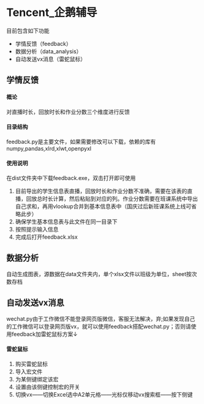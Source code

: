 # Tencent_企鹅辅导
目前包含如下功能
* 学情反馈（feedback）
* 数据分析（data_analysis）
* 自动发送vx消息（雷蛇鼠标）
## 学情反馈
#### 概论

对直播时长，回放时长和作业分数三个维度进行反馈
#### 目录结构

feedback.py是主要文件，如果需要修改可以下载，依赖的库有numpy,pandas,xlrd,xlwt,openpyxl
#### 使用说明

在dist文件夹中下载feedback.exe，双击打开即可使用
1. 目前导出的学生信息表直播，回放时长和作业分数不准确，需要在该表的直播，回放总时长计算，然后粘贴到对应的列。作业分数需要在班课系统中导出自己求和，再用vlookup合并到基本信息表中（国庆过后新班课系统上线可省略此步）
2. 确保学生基本信息表与此文件在同一目录下
3. 按照提示输入信息
4. 完成后打开feedback.xlsx
## 数据分析
自动生成图表，源数据在data文件夹内，单个xlsx文件以班级为单位，sheet按次数存档
## 自动发送vx消息
wechat.py由于工作微信不能登录网页版微信，客服无法解决，弃;如果发现自己的工作微信可以登录网页版vx，就可以使用feedback搭配wechat.py；否则请使用feedback加雷蛇鼠标方案↓
#### 雷蛇鼠标
1. 购买雷蛇鼠标
2. 导入宏文件
3. 为某侧键绑定该宏
4. 设置由该侧键控制宏的开关
5. 切换vx——切换Excel选中A2单元格——光标仅移动vx搜索框——按下侧键

